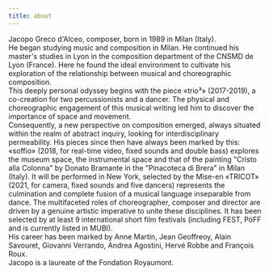 ```yaml
---
title: about
---
```


Jacopo Greco d'Alceo, composer, born in 1989 in Milan (Italy).<br>
He began studying music and composition in Milan. He continued his master's studies in Lyon in the composition department of the CNSMD de Lyon (France). Here he found the ideal environment to cultivate his exploration of the relationship between musical and choreographic composition.<br>
This deeply personal odyssey begins with the piece «trio³» (2017-2019), a co-creation for two percussionists and a dancer. The physical and choreographic engagement of this musical writing led him to discover the importance of space and movement.<br>
Consequently, a new perspective on composition emerged, always situated within the realm of abstract inquiry, looking for interdisciplinary permeability. His pieces since then have always been marked by this: «soffio» (2018, for real-time video, fixed sounds and double bass) explores the museum space, the instrumental space and that of the painting "Cristo alla Colonna" by Donato Bramante in the "Pinacoteca di Brera" in Milan (Italy). It will be performed in New York, selected by the Mise-en «TRICOT» (2021, for camera, fixed sounds and five dancers) represents the culmination and complete fusion of a musical language inseparable from dance. The multifaceted roles of choreographer, composer and director are driven by a genuine artistic imperative to unite these disciplines. It has been selected by at least 9 international short film festivals (including FEST, PöFF and is currently listed in MUBI).<br>
His career has been marked by Anne Martin, Jean Geoffreoy, Alain Savouret, Giovanni Verrando, Andrea Agostini, Hervé Robbe and François Roux.<br>
Jacopo is a laureate of the Fondation Royaumont.<br>